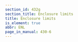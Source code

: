 ```yaml
---
section_id: 432g
section_title: Enclosure limits
title: Enclosure limits
is_element: true
abbr: ENL
page_in_manual: 430-6
---
```

